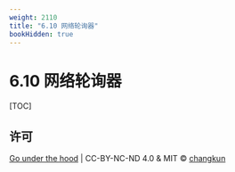 ```yaml
---
weight: 2110
title: "6.10 网络轮询器"
bookHidden: true
---
```


# 6.10 网络轮询器

[TOC]

## 许可

[Go under the hood](https://github.com/changkun/go-under-the-hood) | CC-BY-NC-ND 4.0 & MIT &copy; [changkun](https://changkun.de)
